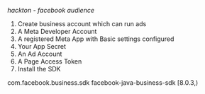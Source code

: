 *hackton - facebook audience*

1. Create business account which can run ads
2. A Meta Developer Account
3. A registered Meta App with Basic settings configured 
4. Your App Secret 
5. An Ad Account 
6. A Page Access Token
7. Install the SDK
<!-- https://mvnrepository.com/artifact/com.facebook.business.sdk/facebook-java-business-sdk -->
<dependency>
    <groupId>com.facebook.business.sdk</groupId>
    <artifactId>facebook-java-business-sdk</artifactId> 
    <version>[8.0.3,)</version>
</dependency>
